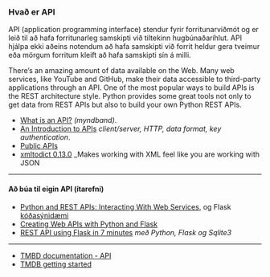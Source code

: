 ### Hvað er API
API (application programming interface) stendur fyrir forritunarviðmót og er leið til að hafa forritunarleg samskipti við tiltekinn hugbúnaðaríhlut. API hjálpa ekki aðeins notendum að hafa samskipti við forrit heldur gera tveimur eða mörgum forritum kleift að hafa samskipti sín á milli.  

There’s an amazing amount of data available on the Web. Many web services, like YouTube and GitHub, make their data accessible to third-party applications through an API. One of the most popular ways to build APIs is the REST architecture style. Python provides some great tools not only to get data from REST APIs but also to build your own Python REST APIs.

- [What is an API?](https://www.youtube.com/watch?v=s7wmiS2mSXY) _(myndband)_.
- [An Introduction to APIs](https://zapier.com/learn/apis/chapter-1-introduction-to-apis/)  _client/server, HTTP, data format, key authentication_.
- [Public APIs](https://github.com/public-apis/public-apis)  
- [xmltodict 0.13.0](https://pypi.org/project/xmltodict/) _Makes working with XML feel like you are working with JSON

---

#### Að búa til eigin API (ítarefni)
- [Python and REST APIs: Interacting With Web Services](https://realpython.com/api-integration-in-python/), og Flask [kóðasýnidæmi](get_post_jsonify.py)
- [Creating Web APIs with Python and Flask](https://programminghistorian.org/en/lessons/creating-apis-with-python-and-flask)
- [REST API using Flask in 7 minutes](https://towardsdatascience.com/launch-your-own-rest-api-using-flask-python-in-7-minutes-c4373eb34239) _með Python, Flask og Sqlite3_

---

- [TMBD documentation - API](https://www.themoviedb.org/documentation/api)
- [TMDB getting started](https://developers.themoviedb.org/3/getting-started/introduction)

<!--
#### Senda og láta greina gögn, svar er JSON (gert í VESM3 áfanga)
- [Cognitive services](https://azure.microsoft.com/en-us/products/cognitive-services/#api)
- [Google API](https://cloud.google.com/api)

#### Fleiri APis til að sækja gögn
- [TV MAZE API](https://www.tvmaze.com/api)
- [Apipheny](https://apipheny.io/free-api/)
- [List of free apis](https://mixedanalytics.com/blog/list-actually-free-open-no-auth-needed-apis/)
- [free for dev - apis](https://github.com/ripienaar/free-for-dev#apis-data-and-ml)
-->
